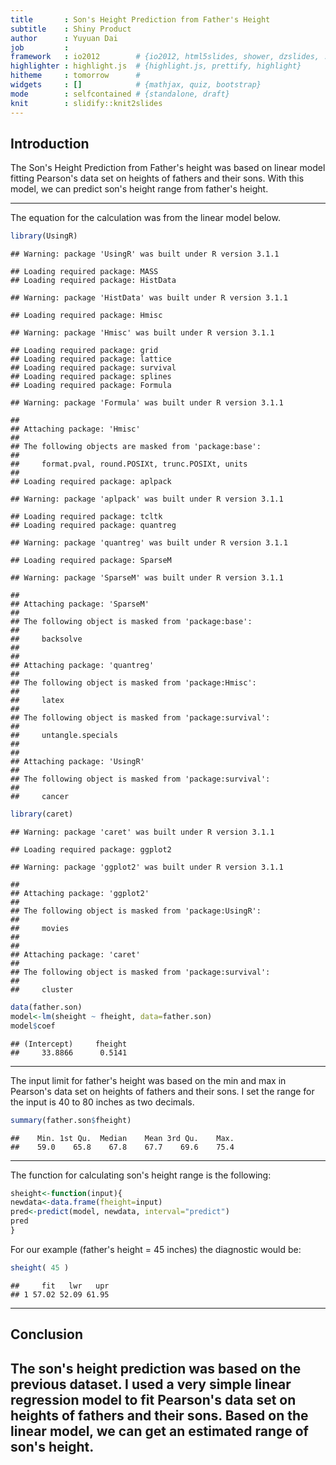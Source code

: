```yaml
---
title       : Son's Height Prediction from Father's Height
subtitle    : Shiny Product
author      : Yuyuan Dai
job         : 
framework   : io2012        # {io2012, html5slides, shower, dzslides, ...}
highlighter : highlight.js  # {highlight.js, prettify, highlight}
hitheme     : tomorrow      # 
widgets     : []            # {mathjax, quiz, bootstrap}
mode        : selfcontained # {standalone, draft}
knit        : slidify::knit2slides
---
```

## Introduction

The Son's Height Prediction from Father's height was based on linear model fitting Pearson's data set on heights of fathers and their sons. With this model, we can predict son's height range from father's height. 


---

The equation for the calculation was from the linear model below.

```r
library(UsingR)
```

```
## Warning: package 'UsingR' was built under R version 3.1.1
```

```
## Loading required package: MASS
## Loading required package: HistData
```

```
## Warning: package 'HistData' was built under R version 3.1.1
```

```
## Loading required package: Hmisc
```

```
## Warning: package 'Hmisc' was built under R version 3.1.1
```

```
## Loading required package: grid
## Loading required package: lattice
## Loading required package: survival
## Loading required package: splines
## Loading required package: Formula
```

```
## Warning: package 'Formula' was built under R version 3.1.1
```

```
## 
## Attaching package: 'Hmisc'
## 
## The following objects are masked from 'package:base':
## 
##     format.pval, round.POSIXt, trunc.POSIXt, units
## 
## Loading required package: aplpack
```

```
## Warning: package 'aplpack' was built under R version 3.1.1
```

```
## Loading required package: tcltk
## Loading required package: quantreg
```

```
## Warning: package 'quantreg' was built under R version 3.1.1
```

```
## Loading required package: SparseM
```

```
## Warning: package 'SparseM' was built under R version 3.1.1
```

```
## 
## Attaching package: 'SparseM'
## 
## The following object is masked from 'package:base':
## 
##     backsolve
## 
## 
## Attaching package: 'quantreg'
## 
## The following object is masked from 'package:Hmisc':
## 
##     latex
## 
## The following object is masked from 'package:survival':
## 
##     untangle.specials
## 
## 
## Attaching package: 'UsingR'
## 
## The following object is masked from 'package:survival':
## 
##     cancer
```

```r
library(caret)
```

```
## Warning: package 'caret' was built under R version 3.1.1
```

```
## Loading required package: ggplot2
```

```
## Warning: package 'ggplot2' was built under R version 3.1.1
```

```
## 
## Attaching package: 'ggplot2'
## 
## The following object is masked from 'package:UsingR':
## 
##     movies
## 
## 
## Attaching package: 'caret'
## 
## The following object is masked from 'package:survival':
## 
##     cluster
```

```r
data(father.son)
model<-lm(sheight ~ fheight, data=father.son)
model$coef
```

```
## (Intercept)     fheight 
##     33.8866      0.5141
```

---

The input limit for father's height was based on the min and max in Pearson's data set on heights of fathers and their sons. I set the range for the input is 40 to 80 inches as two decimals. 


```r
summary(father.son$fheight)
```

```
##    Min. 1st Qu.  Median    Mean 3rd Qu.    Max. 
##    59.0    65.8    67.8    67.7    69.6    75.4
```

---

The function for calculating son's height range is the following:


```r
sheight<-function(input){
newdata<-data.frame(fheight=input)
pred<-predict(model, newdata, interval="predict")
pred
}
```

For our example (father's height = 45 inches) the diagnostic would be:


```r
sheight( 45 )
```

```
##     fit   lwr   upr
## 1 57.02 52.09 61.95
```

---
## Conclusion

The son's height prediction was based on the previous dataset. I used a very simple linear regression model to fit Pearson's data set on heights of fathers and their sons. Based on the linear model, we can get an estimated range of son's height.
---
